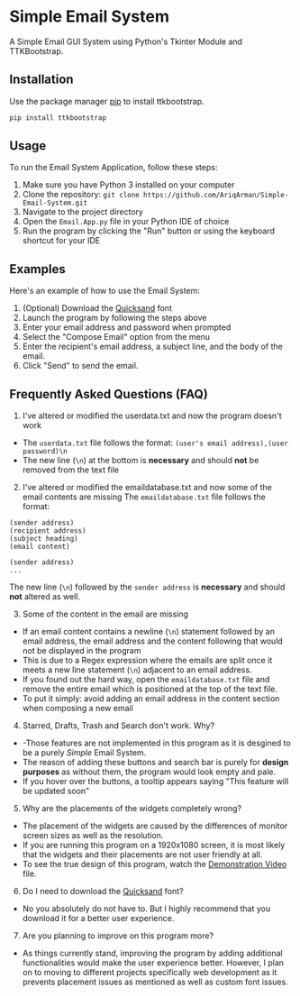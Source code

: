 # Simple Email System

A Simple Email GUI System using Python's Tkinter Module and TTKBootstrap.

## Installation

Use the package manager [pip](https://pip.pypa.io/en/stable/) to install ttkbootstrap.
```bash
pip install ttkbootstrap
```
## Usage
To run the Email System Application, follow these steps:
1. Make sure you have Python 3 installed on your computer 
2. Clone the repository: `git clone https://github.com/AriqArman/Simple-Email-System.git`
3. Navigate to the project directory
4. Open the `Email.App.py` file in your Python IDE of choice
5. Run the program by clicking the "Run" button or using the keyboard shortcut for your IDE

## Examples
Here's an example of how to use the Email System:
1. (Optional) Download the [Quicksand](https://fonts.google.com/specimen/Quicksand) font 
2. Launch the program by following the steps above
3. Enter your email address and password when prompted
4. Select the "Compose Email" option from the menu
5. Enter the recipient's email address, a subject line, and the body of the email.
6. Click "Send" to send the email.

## Frequently Asked Questions (FAQ)
1. I've altered or modified the userdata.txt and now the program doesn't work
  - The `userdata.txt` file follows the format:
    `(user's email address),(user password)\n`
  - The new line (`\n`) at the bottom is **necessary** and should **not** be removed from the text file

2. I've altered or modified the emaildatabase.txt and now some of the email contents are missing
  The `emaildatabase.txt` file follows the format:
  ```
  (sender address)
  (recipient address)
  (subject heading)
  (email content)
  
  (sender address)
  ...
  ```
  The new line (`\n`) followed by the `sender address` is **necessary** and should **not** altered as well. 

3. Some of the content in the email are missing
  - If an email content contains a newline (`\n`) statement followed by an email address, the email address and the content following that would not be displayed in the program 
   - This is due to a Regex expression where the emails are split once it meets a new line statement (`\n`) adjacent to an email address. 
   - If you found out the hard way, open the `emaildatabase.txt` file and remove the entire email which is positioned at the top of the text file.
   - To put it simply: avoid adding an email address in the content section when composing a new email

4. Starred, Drafts, Trash and Search don't work. Why?
  - -Those features are not implemented in this program as it is desgined to be a purely _Simple_ Email System. 
  - The reason of adding these buttons and search bar is purely for **design purposes** as without them, the program would look empty and pale.
  - If you hover over the buttons, a tooltip appears saying "This feature will be updated soon"

5. Why are the placements of the widgets completely wrong?
  - The placement of the widgets are caused by the differences of monitor screen sizes as well as the resolution. 
  - If you are running this program on a 1920x1080 screen, it is most likely that the widgets and their placements are not user friendly at all. 
  - To see the true design of this program, watch the [Demonstration Video](https://drive.google.com/file/d/1JSLp86hZY9spXKnWaTiS9D-OKBjLAi6p/view?usp=sharing) file.
 
6. Do I need to download the [Quicksand](https://fonts.google.com/specimen/Quicksand) font?
  - No you absolutely do not have to. But I highly recommend that you download it for a better user experience.

7. Are you planning to improve on this program more?
  - As things currently stand, improving the program by adding additional functionalities would make the user experience better. However, I plan on to moving to different projects specifically web development as it prevents placement issues as mentioned as well as custom font issues.



